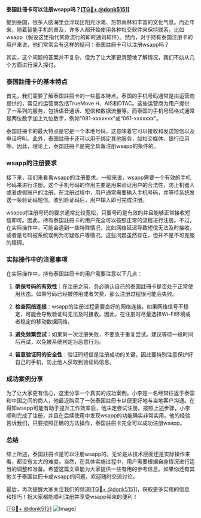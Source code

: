 **泰国註冊卡可以注册wsapp吗？[[TG💪+ @donk5151](https://t.me/s/donk5151)]**

提到泰国，很多人脑海里会浮现出阳光沙滩、热带雨林和丰富的文化气息。而近年来，随着智能手机的普及，许多人都开始使用各种社交软件来保持联系，比如wsapp（假设这里指代某款流行的即时通讯软件）。然而，对于持有泰国注册卡的用户来说，他们常常会有这样的疑问：泰国註冊卡可以注册wsapp吗？

其实，这个问题的答案并不复杂，但为了让大家更清楚地了解情况，我们不妨从几个方面进行深入探讨。

### 泰国註冊卡的基本特点

首先，我们需要了解泰国註冊卡的一些基本特点。泰国的手机号码通常是由运营商提供的，常见的运营商包括TrueMove H、AIS和DTAC。这些运营商为用户提供了一系列的服务，包括语音通话、短信和数据流量等。而泰国的手机号码格式通常是两位数字加上九位数字，例如“081-xxxxxxx”或“061-xxxxxxx”。

泰国註冊卡的最大特点是它是一个本地号码，这意味着它可以接收和发送短信以及电话呼叫。此外，泰国註冊卡还可以用于绑定其他服务，如社交媒体、银行应用等。因此，理论上，泰国註冊卡是完全具备注册wsapp的条件的。

### wsapp的注册要求

接下来，我们来看看wsapp的注册要求。一般来说，wsapp需要一个有效的手机号码来进行注册。这个手机号码的作用主要是用来验证用户的合法性，防止机器人或者虚假账户的注册。在注册过程中，用户通常需要输入手机号码，并等待系统发送一条验证码短信。收到验证码后，用户输入即可完成注册。

wsapp对注册号码的要求通常比较宽松，只要号码是有效的并且能够正常接收短信即可。因此，持有泰国註冊卡的用户完全可以按照正常的流程进行注册。不过，在实际操作中，可能会遇到一些特殊情况，比如网络延迟导致短信无法及时接收，或者是号码被系统误判为可疑账户等情况。这些问题虽然存在，但并不是不可克服的障碍。

### 实际操作中的注意事项

在实际操作中，持有泰国註冊卡的用户需要注意以下几点：

1. **确保号码的有效性**：在注册之前，务必确认自己的泰国註冊卡是否处于正常使用状态。如果号码已经被停用或者欠费，那么注册过程很可能会失败。

2. **检查网络连接**：wsapp的注册过程需要良好的网络连接。如果网络信号不稳定，可能会导致验证码无法及时接收。因此，在注册时尽量选择Wi-Fi环境或者稳定的移动数据网络。

3. **避免频繁尝试**：如果第一次注册失败，不要急于重复尝试。建议等待一段时间后再试，以免被系统判定为恶意行为。

4. **留意验证码的安全性**：验证码短信是注册成功的关键，因此要特别注意保护好自己的手机，防止他人获取到验证码信息。

### 成功案例分享

为了让大家更有信心，这里分享一个真实的成功案例。小李是一名经常往返于泰国和中国之间的商人，他最近购买了一张泰国註冊卡以便更好地与当地客户沟通。在得知wsapp可能有助于提升工作效率后，他决定尝试注册。按照上述步骤，小李顺利完成了注册，并且在后续使用中发现wsapp的功能确实非常实用。他的经验告诉我们，只要按照正确的方法操作，泰国註冊卡完全可以成功注册wsapp。

### 总结

综上所述，泰国註冊卡是可以注册wsapp的。无论是从技术层面还是实际操作来看，都没有太大的难度。当然，在具体实施过程中，用户需要根据自身情况进行适当的调整和准备。希望这篇文章能为大家提供一些有用的参考信息。如果你还有其他关于泰国註冊卡或wsapp的问题，欢迎随时交流讨论。

最后，再次提醒大家关注我们的频道[[TG💪+ @donk5151](https://t.me/s/donk5151)]，获取更多实用的信息和技巧！祝大家都能顺利注册并享受wsapp带来的便利！

[[TG💪+ @donk5151](https://t.me/s/donk5151) ![Image](https://i.postimg.cc/rwNCRYN7/Snipaste-2025-04-30-17-27-05.png)]